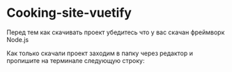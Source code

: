# Cooking-site-vuetify
Перед тем как скачивать проект убедитесь что у вас скачан фреймворк Node.js

Как только скачали проект заходим в папку через редактор и пропишите на терминале следующую строку:
